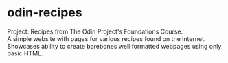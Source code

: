 # odin-recipes
Project: Recipes from The Odin Project's Foundations Course.  
A simple website with pages for various recipes found on the internet.  
Showcases ability to create barebones well formatted webpages using only basic HTML.  